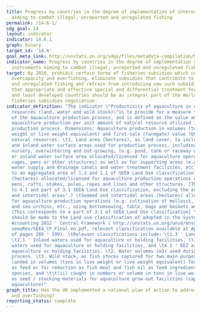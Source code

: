 ```yaml
---
title: Progress by countries in the degree of implementation of international instruments
  aiming to combat illegal, unreported and unregulated fishing
permalink: /14-6-1/
sdg_goal: 14
layout: indicator
indicator: 14.6.1
graph: binary
target_id: '14.6'
goal_meta_link: http://unstats.un.org/sdgs/files/metadata-compilation/Metadata-Goal-14.pdf
indicator_name: Progress by countries in the degree of implementation of international
  instruments aiming to combat illegal, unreported and unregulated fishing
target: By 2020, prohibit certain forms of fisheries subsidies which contribute to
  overcapacity and overfishing, eliminate subsidies that contribute to illegal, unreported
  and unregulated fishing and refrain from introducing new such subsidies, recognizing
  that appropriate and effective special and differential treatment for developing
  and least developed countries should be an integral part of the World Trade Organization
  fisheries subsidies negotiation.
indicator_definition: "The indicator \"Productivity of aquaculture in utilizing natural
  resources (land, water and wild stock)\"is to provide for a measure the of the productivity
  of the aquaculture production process, and is defined as the value and volume of
  aquaculture production per unit amount of natural resource utilized in the aquaculture
  production process. Dimensions: Aquaculture production in volumes (tons in live
  weight or live weight equivalent) and first-sale (farmgate) value (USD x1000). Utilized
  natural resources: \t1. Land area (hectares), as land cover, to include both land
  and inland water surface areas used for production process, including hatchery,
  nursery, overwintering and out-growing, (e.g. pond, tank or raceway water surface
  or inland water surface area allocated/licensed for aquaculture operations using
  cages, pens or other structures) as well as for supporting areas (e.g. pond dikes,
  water supply and drainage canals and water treatment facilities, etc.). [This corresponds
  to an aggregated area of 1.3 and 2.1 of SEEA Land Use classification]; \tSea areas
  (hectares) allocated/licensed for aquaculture production operations using cages,
  pens, rafts, stakes, poles, ropes and lines and other structures. [This corresponds
  to 4.1 and part of 3.1 SEEA Land Use classification, excluding the area of 'Seabed
  and intertidal areas'.] \tSeabed and intertidal areas (hectares) allocated/licensed
  for aquaculture production operations (e.g. cultivation of molluscs, sea cucumber
  and sea urchins, etc., using bottomsowing, table, bags and baskets and other structures).
  [This corresponds to a part of 3.1 of SEEA Land Use classification] \tReference
  should be made to the Land use classification of adopted in the System of EnvironmentalEconomic
  Accounting 2012 ' Central Framework ( http://unstats.un.org/unsd/envaccounting/
  seeaRev/SEEA_CF_Final_en.pdf, relevant classification available at Appendix I-B
  of pages 289 ' 299). \tRelevant classifications include: \t1.3 ' Land used for aquaculture,
  \t2.1 ' Inland waters used for aquaculture or holding facilities, \t3.1 ' Coastal
  waters used for aquaculture or holding facilities, and \t4.1 ' EEZ areas used for
  aquaculture or holding facilities. \t2. Water volumes (m3) used during production
  process. \t3. Wild stock, as fish stocks captured for two main purposes: \t\t(i)
  landed in volumes (tons in live weight or live weight equivalent) for direct use
  as feed or for reduction as fish meal and fish oil as feed ingredients for fed aquaculture
  species, and \t\t(ii) caught in numbers or volume in tons in live weight for use
  as seed / stocking materials for aquaculture grow-out facilities (capture-based
  aquaculture)"
graph_title: Has the UK implemented a national plan of action to address overcapacity
  and overfishing?
reporting_status: complete
---
```

